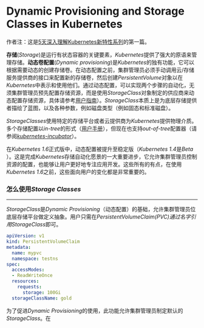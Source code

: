 Dynamic Provisioning and Storage Classes in Kubernetes
======================

作者注：这是[5天深入理解Kubernetes新特性系列](http://blog.kubernetes.io/2017/03/five-days-of-kubernetes-1.6.html)的第一篇。

**存储**(*Storage*)是运行有状态容器的关键要素，*Kubernetes*提供了强大的原语来管理存储。**动态卷配置**(*Dynamic provisioning*)是*Kubernetes*的独有功能，它可以根据需要动态的创建存储卷。在动态配置之前，集群管理员必须手动调用云/存储服务提供商的接口来配置新的存储卷，然后创建*PersistentVolume*对象以在*Kubernetes*中表示和使用他们。通过动态配置，可以实现两个步骤的自动化，无须集群管理员预先配置存储资源，而是使用*StorageClass*对象制定的供应商来动态配置存储资源，具体请参考[用户指南](https://kubernetes.io/docs/user-guide/persistent-volumes/index#storageclasses)）。*StorageClass*本质上是为底层存储提供者描绘了蓝图，以及各种参数，例如磁盘类型（例如固态和标准磁盘）。

*StorageClasses*使用特定的存储平台或者云提供商为*Kubernetes*提供物理介质。多个存储配置以*in-tree*的形式（[用户手册](https://kubernetes.io/docs/user-guide/persistent-volumes/index#provisioner)），但现在也支持*out-of-tree*配置器（请参阅[*kubernetes-incubator*](https://github.com/kubernetes-incubator/external-storage)）。

在*Kubernetes 1.6*正式版中，动态配置被提升至稳定版（*Kubernetes 1.4*是*Beta*
）。这是完成*Kubernetes*存储自动化愿景的一大重要进步，它允许集群管理员控制资源的配置，也能够让用户更好地专注应用开发。这些所有的有点，在使用*Kubernetes 1.6*之前，这些面向用户的变化都是非常重要的。

### 怎么使用*Storage Classes*
---------------------------------

*StorageClass*是*Dynamic Provisioning*（动态配置）的基础，允许集群管理员位底层存储平台做定义抽象。用户只需在*PersistentVolumeClaim(PVC)*通过名字引用*StorageClass*即可。

```yaml
apiVersion: v1
kind: PersistentVolumeClaim
metadata:
  name: mypvc
  namespace: testns
spec:
  accessModes:
  - ReadWriteOnce
  resources:
    requests:
      storage: 100Gi
  storageClassName: gold
```

为了促进*Dynamic Provisioning*的使用，此功能允许集群管理员制定默认的*StorageClass*。在
